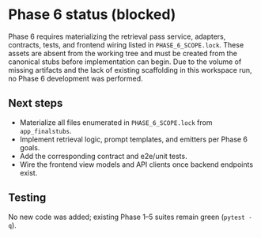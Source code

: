 # Phase 6 status (blocked)

Phase 6 requires materializing the retrieval pass service, adapters, contracts, tests, and frontend wiring listed in `PHASE_6_SCOPE.lock`. These assets are absent from the working tree and must be created from the canonical stubs before implementation can begin. Due to the volume of missing artifacts and the lack of existing scaffolding in this workspace run, no Phase 6 development was performed.

## Next steps
- Materialize all files enumerated in `PHASE_6_SCOPE.lock` from `app_finalstubs`.
- Implement retrieval logic, prompt templates, and emitters per Phase 6 goals.
- Add the corresponding contract and e2e/unit tests.
- Wire the frontend view models and API clients once backend endpoints exist.

## Testing
No new code was added; existing Phase 1–5 suites remain green (`pytest -q`).
